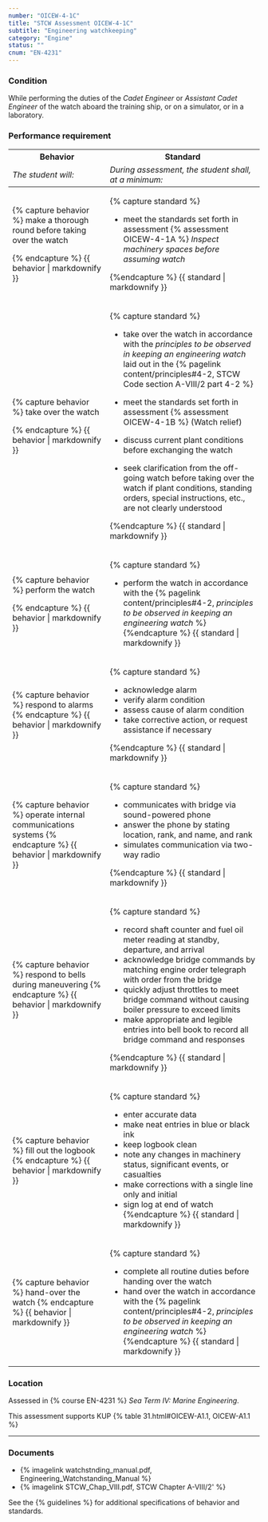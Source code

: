 ```yaml
---
number: "OICEW-4-1C"
title: "STCW Assessment OICEW-4-1C"
subtitle: "Engineering watchkeeping"
category: "Engine"
status: ""
cnum: "EN-4231"
---
```

### Condition

While performing the duties of the *Cadet Engineer* or *Assistant Cadet Engineer* of the watch aboard the training ship, or on a simulator, or in a laboratory.

### Performance requirement 

<table width='100%' class='Guidelines'>
 <thead>
 <tr>
     <th class='thirty'>Behavior</th>
     <th class='seventy'>Standard</th>
 </tr>
 <tr>
     <td><em>The student will:</em></td>
     <td><em>During assessment, the student shall, at a minimum:</em></td>
 </tr>
 </thead>
 <tbody>
 

<tr><td>

{% capture behavior %}
make a thorough round before taking over the watch

{% endcapture %}
{{ behavior | markdownify }}

</td><td>

{% capture standard %}
*  meet the standards set forth in assessment {% assessment OICEW-4-1A %} *Inspect machinery spaces before assuming watch*



{%endcapture %}
{{ standard | markdownify }}

</td></tr>



<tr><td>

{% capture behavior %}
take over the watch

{% endcapture %}
{{ behavior | markdownify }}

</td><td>

{% capture standard %}
*  take over the watch in accordance with the  *principles to be observed in keeping an engineering watch* laid out in the {% pagelink content/principles#4-2, STCW Code section A-VIII/2 part 4-2  %} 

*  meet the standards set forth in assessment {% assessment OICEW-4-1B %} (Watch relief)

*  discuss current plant conditions before exchanging the watch

*  seek clarification from the off-going watch before taking over the watch if plant conditions, standing orders, special instructions, etc., are not clearly understood

{%endcapture %}
{{ standard | markdownify }}

</td></tr>



<tr><td>

{% capture behavior %}
perform the watch

{% endcapture %}
{{ behavior | markdownify }}

</td><td>

{% capture standard %}
* perform the watch in accordance with the {% pagelink content/principles#4-2, *principles to be observed in keeping an engineering watch*  %}
{%endcapture %}
{{ standard | markdownify }}

</td></tr>



<tr><td>

{% capture behavior %}
respond to alarms
{% endcapture %}
{{ behavior | markdownify }}

</td><td>

{% capture standard %}
* acknowledge alarm
* verify alarm condition
* assess cause of alarm condition
* take corrective action, or request assistance if necessary

{%endcapture %}
{{ standard | markdownify }}

</td></tr>



<tr><td>

{% capture behavior %}
operate internal communications systems
{% endcapture %}
{{ behavior | markdownify }}

</td><td>

{% capture standard %}
* communicates with bridge via sound-powered phone 
* answer the phone by stating location, rank, and name, and rank
* simulates communication via two-way radio

{%endcapture %}
{{ standard | markdownify }}

</td></tr>



<tr><td>

{% capture behavior %}
respond to bells during maneuvering
{% endcapture %}
{{ behavior | markdownify }}

</td><td>

{% capture standard %}
* record shaft counter and fuel oil meter reading at standby, departure, and arrival
* acknowledge bridge commands by matching engine order telegraph with order from the bridge
* quickly adjust throttles to meet bridge command without causing boiler pressure to exceed limits
* make appropriate and legible entries into bell book to record all bridge command and responses

{%endcapture %}
{{ standard | markdownify }}

</td></tr>



<tr><td>

{% capture behavior %}
fill out the logbook
{% endcapture %}
{{ behavior | markdownify }}

</td><td>

{% capture standard %}
* enter accurate data
* make neat entries in blue or black ink
* keep logbook clean
* note any changes in machinery status, significant events, or casualties
* make corrections with a single line only and initial
* sign log at end of watch
{%endcapture %}
{{ standard | markdownify }}

</td></tr>



<tr><td>

{% capture behavior %}
hand-over the watch
{% endcapture %}
{{ behavior | markdownify }}

</td><td>

{% capture standard %}
*  complete all routine duties before handing over the watch
* hand over the watch in accordance with the {% pagelink content/principles#4-2, *principles to be observed in keeping an engineering watch*  %}
{%endcapture %}
{{ standard | markdownify }}

</td></tr>



 </tbody>
 </table>

### Location

Assessed in  {% course  EN-4231 %}  *Sea Term IV: Marine Engineering*.

This assessment supports KUP {% table 31.html#OICEW-A1.1, OICEW-A1.1 %}

***

### Documents

* {% imagelink watchstnding_manual.pdf, Engineering_Watchstanding_Manual %}
* {% imagelink STCW_Chap_VIII.pdf,  STCW Chapter A-VIII/2' %}



See the {% guidelines %} for additional specifications of behavior and standards.